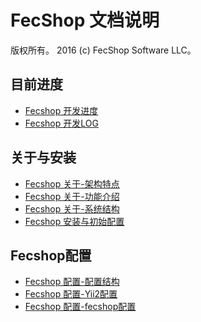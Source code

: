 FecShop 文档说明
============

版权所有。
2016 (c) FecShop Software LLC。

目前进度
----

*  [Fecshop 开发进度](fecshop-jindu.md)
*  [Fecshop 开发LOG](fecshop-jindu-log.md)

关于与安装
-----
*  [Fecshop 关于-架构特点](fecshop-about-fecshop.md)
*  [Fecshop 关于-功能介绍](fecshop-about-function.md)
*  [Fecshop 关于-系统结构](fecshop-about-system-contruct.md)
*  [Fecshop 安装与初始配置](fecshop-install.md)

Fecshop配置
-----------
*  [Fecshop 配置-配置结构](fecshop-init-config-construction.md)
*  [Fecshop 配置-Yii2配置](fecshop-init-config-yii2.md)
*  [Fecshop 配置-fecshop配置](fecshop-init-config-advanced.md)